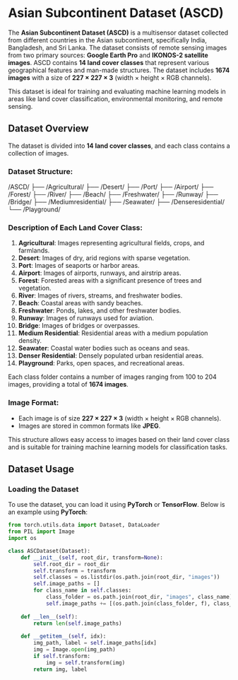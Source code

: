 # Asian Subcontinent Dataset (ASCD)

The **Asian Subcontinent Dataset (ASCD)** is a multisensor dataset collected from different countries in the Asian subcontinent, specifically India, Bangladesh, and Sri Lanka. The dataset consists of remote sensing images from two primary sources: **Google Earth Pro** and **IKONOS-2 satellite images**. ASCD contains **14 land cover classes** that represent various geographical features and man-made structures. The dataset includes **1674 images** with a size of **227 × 227 × 3** (width × height × RGB channels).

This dataset is ideal for training and evaluating machine learning models in areas like land cover classification, environmental monitoring, and remote sensing.

## Dataset Overview

The dataset is divided into **14 land cover classes**, and each class contains a collection of images.

### Dataset Structure:
/ASCD/
  ├── /Agricultural/
  ├── /Desert/
  ├── /Port/
  ├── /Airport/
  ├── /Forest/
  ├── /River/
  ├── /Beach/
  ├── /Freshwater/
  ├── /Runway/
  ├── /Bridge/
  ├── /Mediumresidential/
  ├── /Seawater/
  ├── /Denseresidential/
  └── /Playground/
  


### Description of Each Land Cover Class:

1. **Agricultural**: Images representing agricultural fields, crops, and farmlands.
2. **Desert**: Images of dry, arid regions with sparse vegetation.
3. **Port**: Images of seaports or harbor areas.
4. **Airport**: Images of airports, runways, and airstrip areas.
5. **Forest**: Forested areas with a significant presence of trees and vegetation.
6. **River**: Images of rivers, streams, and freshwater bodies.
7. **Beach**: Coastal areas with sandy beaches.
8. **Freshwater**: Ponds, lakes, and other freshwater bodies.
9. **Runway**: Images of runways used for aviation.
10. **Bridge**: Images of bridges or overpasses.
11. **Medium Residential**: Residential areas with a medium population density.
12. **Seawater**: Coastal water bodies such as oceans and seas.
13. **Denser Residential**: Densely populated urban residential areas.
14. **Playground**: Parks, open spaces, and recreational areas.

Each class folder contains a number of images ranging from 100 to 204 images, providing a total of **1674 images**.

### Image Format:

- Each image is of size **227 × 227 × 3** (width × height × RGB channels).
- Images are stored in common formats like **JPEG**.

This structure allows easy access to images based on their land cover class and is suitable for training machine learning models for classification tasks.

## Dataset Usage

### **Loading the Dataset**

To use the dataset, you can load it using **PyTorch** or **TensorFlow**. Below is an example using **PyTorch**:

```python
from torch.utils.data import Dataset, DataLoader
from PIL import Image
import os

class ASCDataset(Dataset):
    def __init__(self, root_dir, transform=None):
        self.root_dir = root_dir
        self.transform = transform
        self.classes = os.listdir(os.path.join(root_dir, "images"))
        self.image_paths = []
        for class_name in self.classes:
            class_folder = os.path.join(root_dir, "images", class_name)
            self.image_paths += [(os.path.join(class_folder, f), class_name) for f in os.listdir(class_folder)]
    
    def __len__(self):
        return len(self.image_paths)
    
    def __getitem__(self, idx):
        img_path, label = self.image_paths[idx]
        img = Image.open(img_path)
        if self.transform:
            img = self.transform(img)
        return img, label
